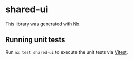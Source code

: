 # shared-ui

This library was generated with [Nx](https://nx.dev).

## Running unit tests

Run `nx test shared-ui` to execute the unit tests via [Vitest](https://vitest.dev/).
